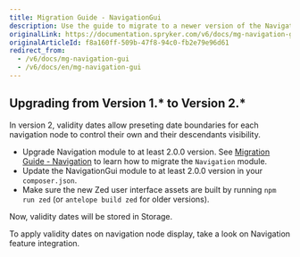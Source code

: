 ```yaml
---
title: Migration Guide - NavigationGui
description: Use the guide to migrate to a newer version of the NavigationGui module.
originalLink: https://documentation.spryker.com/v6/docs/mg-navigation-gui
originalArticleId: f8a160ff-509b-47f8-94c0-fb2e79e96d61
redirect_from:
  - /v6/docs/mg-navigation-gui
  - /v6/docs/en/mg-navigation-gui
---
```


## Upgrading from Version 1.* to Version 2.*

In version 2, validity dates allow preseting date boundaries for each navigation node to control their own and their descendants visibility.

* Upgrade Navigation module to at least 2.0.0 version. See [Migration Guide - Navigation](/docs/scos/dev/migration-and-integration/202009.0/module-migration-guides/migration-guide-navigation.html) to learn how to migrate the `Navigation` module.
* Update the NavigationGui module to at least 2.0.0 version in your `composer.json`.
* Make sure the new Zed user interface assets are built by running `npm run zed` (or `antelope build zed` for older versions).

Now, validity dates will be stored in Storage. 

To apply validity dates on navigation node display, take a look on Navigation feature integration.

<!-- Last review date: Sep 21, 2017 by Karoly Gerner -->
